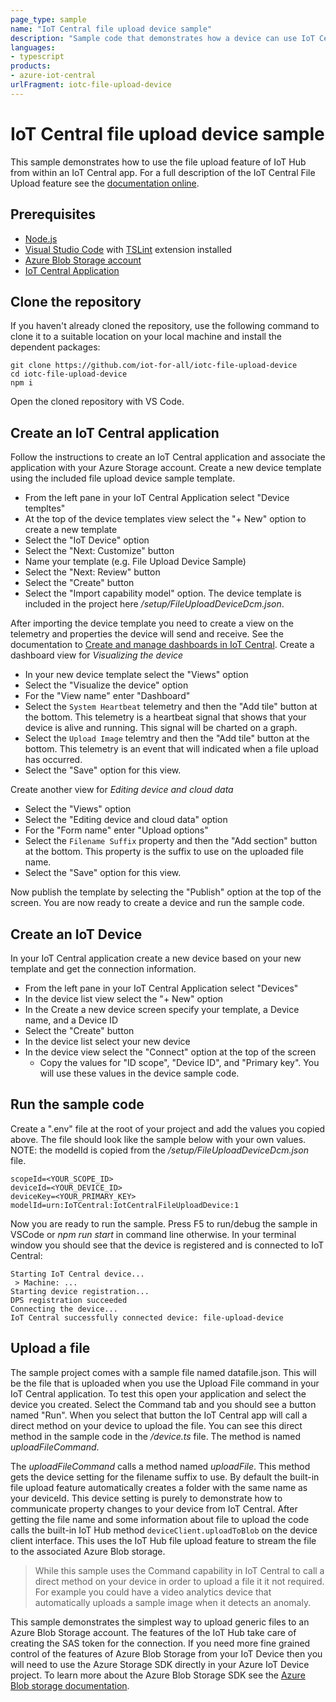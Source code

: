 ```yaml
---
page_type: sample
name: "IoT Central file upload device sample"
description: "Sample code that demonstrates how a device can use IoT Central to upload a file to cloud storage."
languages:
- typescript
products:
- azure-iot-central
urlFragment: iotc-file-upload-device
---
```


# IoT Central file upload device sample
This sample demonstrates how to use the file upload feature of IoT Hub from within an IoT Central app. For a full description of the IoT Central File Upload feature see the [documentation online](https://apps.azureiotcentral.com).

## Prerequisites
* [Node.js](https://nodejs.org/en/download/)
* [Visual Studio Code](https://code.visualstudio.com/Download) with [TSLint](https://marketplace.visualstudio.com/items?itemName=ms-vscode.vscode-typescript-tslint-plugin) extension installed
* [Azure Blob Storage account](https://docs.microsoft.com/en-us/azure/storage/blobs/storage-quickstart-blobs-portal)
* [IoT Central Application](https://docs.microsoft.com/en-us/azure/iot-central/core/quick-deploy-iot-central)

## Clone the repository
If you haven't already cloned the repository, use the following command to clone it to a suitable location on your local machine and install the dependent packages:
```
git clone https://github.com/iot-for-all/iotc-file-upload-device
cd iotc-file-upload-device
npm i
```
Open the cloned repository with VS Code.

## Create an IoT Central application
Follow the instructions to create an IoT Central application and associate the application with your Azure Storage account. Create a new device template using the included file upload device sample template.
* From the left pane in your IoT Central Application select "Device templtes"
* At the top of the device templates view select the "+ New" option to create a new template
* Select the "IoT Device" option
* Select the "Next: Customize" button
* Name your template (e.g. File Upload Device Sample)
* Select the "Next: Review" button
* Select the "Create" button
* Select the "Import capability model" option. The device template is included in the project here */setup/FileUploadDeviceDcm.json*.

After importing the device template you need to create a view on the telemetry and properties the device will send and receive. See the documentation to [Create and manage dashboards in IoT Central](https://docs.microsoft.com/en-us/azure/iot-central/core/howto-create-personal-dashboards). Create a dashboard view for *Visualizing the device*
* In your new device template select the "Views" option
* Select the "Visualize the device" option
* For the "View name" enter "Dashboard"
* Select the `System Heartbeat` telemetry and then the "Add tile" button at the bottom. This telemetry is a heartbeat signal that shows that your device is alive and running. This signal will be charted on a graph.
* Select the `Upload Image` telemtry and then the "Add tile" button at the bottom. This telemetry is an event that will indicated when a file upload has occurred.
* Select the "Save" option for this view.

Create another view for *Editing device and cloud data*
* Select the "Views" option
* Select the "Editing device and cloud data" option
* For the "Form name" enter "Upload options"
* Select the `Filename Suffix` property and then the "Add section" button at the bottom. This property is the suffix to use on the uploaded file name.
* Select the "Save" option for this view.

Now publish the template by selecting the "Publish" option at the top of the screen. You are now ready to create a device and run the sample code.

## Create an IoT Device
In your IoT Central application create a new device based on your new template and get the connection information.
* From the left pane in your IoT Central Application select "Devices"
* In the device list view select the "+ New" option
* In the Create a new device screen specify your template, a Device name, and a Device ID
* Select the "Create" button
* In the device list select your new device
* In the device view select the "Connect" option at the top of the screen
  * Copy the values for "ID scope", "Device ID", and "Primary key". You will use these values in the device sample code.

## Run the sample code
Create a ".env" file at the root of your project and add the values you copied above. The file should look like the sample below with your own values. NOTE: the modelId is copied from the */setup/FileUploadDeviceDcm.json* file.
```
scopeId=<YOUR_SCOPE_ID>
deviceId=<YOUR_DEVICE_ID>
deviceKey=<YOUR_PRIMARY_KEY>
modelId=urn:IoTCentral:IotCentralFileUploadDevice:1
```

Now you are ready to run the sample. Press F5 to run/debug the sample in VSCode or _npm run start_ in command line otherwise. In your terminal window you should see that the device is registered and is connected to IoT Central:
```
Starting IoT Central device...
 > Machine: ...
Starting device registration...
DPS registration succeeded
Connecting the device...
IoT Central successfully connected device: file-upload-device
```

## Upload a file
The sample project comes with a sample file named datafile.json. This will be the file that is uploaded when you use the Upload File command in your IoT Central application. To test this open your application and select the device you created. Select the Command tab and you should see a button named "Run". When you select that button the IoT Central app will call a direct method on your device to upload the file. You can see this direct method in the sample code in the */device.ts* file. The method is named *uploadFileCommand*.

The *uploadFileCommand* calls a method named *uploadFile*. This method gets the device setting for the filename suffix to use. By default the built-in file upload feature automatically creates a folder with the same name as your deviceId. This device setting is purely to demonstrate how to communicate property changes to your device from IoT Central. After getting the file name and some information about file to upload the code calls the built-in IoT Hub method `deviceClient.uploadToBlob` on the device client interface. This uses the IoT Hub file upload feature to stream the file to the associated Azure Blob storage.

> While this sample uses the Command capability in IoT Central to call a direct method on your device in order to upload a file it it not required. For example you could have a video analytics device that automatically uploads a sample image when it detects an anomaly.

This sample demonstrates the simplest way to upload generic files to an Azure Blob Storage account. The features of the IoT Hub take care of creating the SAS token for the connection. If you need more fine grained control of the features of Azure Blob Storage from your IoT Device then you will need to use the Azure Storage SDK directly in your Azure IoT Device project. To learn more about the Azure Blob Storage SDK see the [Azure Blob storage documentation](https://docs.microsoft.com/en-us/azure/storage/blobs/storage-blobs-introduction).
